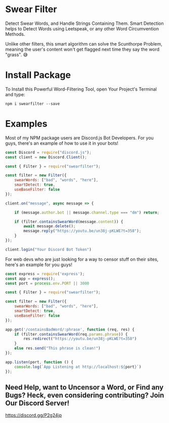 # Swear Filter

Detect Swear Words, and Handle Strings Containing Them. Smart Detection helps to Detect Words using Leetspeak, or any other Word Circumvention Methods.

Unlike other filters, this smart algorithm can solve the Scunthorpe Problem, meaning the user's content won't get flagged next time they say the word "grass". 😅

# Install Package

To Install this Powerful Word-Filtering Tool, open Your Project's Terminal and type:

`npm i swearfilter --save`

# Examples

Most of my NPM package users are Discord.js Bot Developers. For you guys, there's an example of how to use it in your bots!

```js
const Discord = require("discord.js");
const client = new Discord.Client();

const { Filter } = require("swearfilter");

const filter = new Filter({
    swearWords: ["bad", "words", "here"],
    smartDetect: true,
    useBaseFilter: false
});

client.on("message", async message => {

    if (message.author.bot || message.channel.type === "dm") return;

    if (filter.containsSwearWord(message.content)) {
        await message.delete();
        message.reply("https://youtu.be/un38j-pKLWE?t=358");
    }
});

client.login("Your Discord Bot Token")
```

For web devs who are just looking for a way to censor stuff on their sites, here's an example for you guys!

```js
const express = require('express');
const app = express();
const port = process.env.PORT || 3000

const { Filter } = require("swearfilter");

const filter = new Filter({
    swearWords: ["bad", "words", "here"],
    smartDetect: true,
    useBaseFilter: false
});

app.get('/containsBadWord/:phrase', function (req, res) {
    if (filter.containsSwearWord(req.params.phrase)) {
        res.redirect("https://youtu.be/un38j-pKLWE?t=358")
    }
    else res.send("This phrase is clean!")
});

app.listen(port, function () {
    console.log(`App Listening at http://localhost:${port}`)
});
```

## Need Help, want to Uncensor a Word, or Find any Bugs? Heck, even considering contributing? Join Our Discord Server!

https://discord.gg/P2g24jp